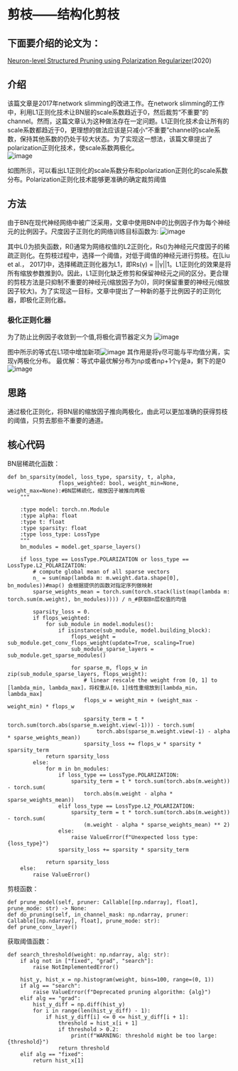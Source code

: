 # 剪枝——结构化剪枝
## 下面要介绍的论文为：
[Neuron-level Structured Pruning using Polarization Regularizer](https://www.researchgate.net/profile/Tao-Zhuang-4/publication/344781579_Neuron-level_Structured_Pruning_using_Polarization_Regularizer/links/5f9bf48c299bf1b53e514c0c/Neuron-level-Structured-Pruning-using-Polarization-Regularizer.pdf)(2020)  
## 介绍
该篇文章是2017年network slimming的改进工作。在network slimming的工作中，利用L1正则化技术让BN层的scale系数趋近于0，然后裁剪“不重要”的channel。然而，这篇文章认为这种做法存在一定问题。L1正则化技术会让所有的scale系数都趋近于0，更理想的做法应该是只减小“不重要”channel的scale系数，保持其他系数的仍处于较大状态。为了实现这一想法，该篇文章提出了polarization正则化技术，使scale系数两极化。  
![image](https://user-images.githubusercontent.com/80331072/116501567-af7a4300-a8e3-11eb-80d6-0e95041e9d7c.png)

如图所示，可以看出L1正则化的scale系数分布和polarization正则化的scale系数分布。Polarization正则化技术能够更准确的确定裁剪阈值  
## 方法
由于BN在现代神经网络中被广泛采用，文章中使用BN中的比例因子作为每个神经元的比例因子。尺度因子正则化的网络训练目标函数为:
![image](https://user-images.githubusercontent.com/80331072/116501782-4c3ce080-a8e4-11eb-9c92-7f3d4f47858b.png)

其中L()为损失函数，R()通常为网络权值的L2正则化，Rs()为神经元尺度因子的稀疏正则化。在剪枝过程中，选择一个阈值，对低于阈值的神经元进行剪枝。在[Liu et al.， 2017]中，选择稀疏正则化器为L1，即Rs(γ) = ||γ||1。L1正则化的效果是将所有缩放参数推到0。因此，L1正则化缺乏修剪和保留神经元之间的区分。更合理的剪枝方法是只抑制不重要的神经元(缩放因子为0)，同时保留重要的神经元(缩放因子较大)。为了实现这一目标，文章中提出了一种新的基于比例因子的正则化器，即极化正则化器。

### 极化正则化器
为了防止比例因子收敛到一个值,将极化调节器定义为
![image](https://user-images.githubusercontent.com/80331072/116520774-bd40c000-a905-11eb-9c8b-be37f13acc8a.png)

图中所示的等式在L1项中增加新项![image](https://user-images.githubusercontent.com/80331072/116519119-a9945a00-a903-11eb-8e8f-3b8808ba70fb.png)
其作用是将γ尽可能与平均值分离，实现γ两极化分布。
最优解：等式中最优解分布为nρ或者nρ+1个γ是a，剩下的是0
![image](https://user-images.githubusercontent.com/80331072/116521258-553ea980-a906-11eb-829a-1726a66485c3.png)

## 思路
通过极化正则化，将BN层的缩放因子推向两极化，由此可以更加准确的获得剪枝的阈值，只剪去那些不重要的通道。

## 核心代码
BN层稀疏化函数：
```
def bn_sparsity(model, loss_type, sparsity, t, alpha,
                flops_weighted: bool, weight_min=None, weight_max=None):#BN层稀疏化，缩放因子被推向两极
    """

    :type model: torch.nn.Module
    :type alpha: float
    :type t: float
    :type sparsity: float
    :type loss_type: LossType
    """
    bn_modules = model.get_sparse_layers()

    if loss_type == LossType.POLARIZATION or loss_type == LossType.L2_POLARIZATION:
        # compute global mean of all sparse vectors
        n_ = sum(map(lambda m: m.weight.data.shape[0], bn_modules))#map() 会根据提供的函数对指定序列做映射
        sparse_weights_mean = torch.sum(torch.stack(list(map(lambda m: torch.sum(m.weight), bn_modules)))) / n_#获取Bn层权值的均值

        sparsity_loss = 0.
        if flops_weighted:
            for sub_module in model.modules():
                if isinstance(sub_module, model.building_block):
                    flops_weight = sub_module.get_conv_flops_weight(update=True, scaling=True)
                    sub_module_sparse_layers = sub_module.get_sparse_modules()

                    for sparse_m, flops_w in zip(sub_module_sparse_layers, flops_weight):
                        # linear rescale the weight from [0, 1] to [lambda_min, lambda_max]，将权重从[0，1]线性重缩放到[lambda_min，lambda_max]
                        flops_w = weight_min + (weight_max - weight_min) * flops_w

                        sparsity_term = t * torch.sum(torch.abs(sparse_m.weight.view(-1))) - torch.sum(
                            torch.abs(sparse_m.weight.view(-1) - alpha * sparse_weights_mean))
                        sparsity_loss += flops_w * sparsity * sparsity_term
            return sparsity_loss
        else:
            for m in bn_modules:
                if loss_type == LossType.POLARIZATION:
                    sparsity_term = t * torch.sum(torch.abs(m.weight)) - torch.sum(
                        torch.abs(m.weight - alpha * sparse_weights_mean))
                elif loss_type == LossType.L2_POLARIZATION:
                    sparsity_term = t * torch.sum(torch.abs(m.weight)) - torch.sum(
                        (m.weight - alpha * sparse_weights_mean) ** 2)
                else:
                    raise ValueError(f"Unexpected loss type: {loss_type}")
                sparsity_loss += sparsity * sparsity_term

            return sparsity_loss
    else:
        raise ValueError()
```
剪枝函数：
```
def prune_model(self, pruner: Callable[[np.ndarray], float], prune_mode: str) -> None:
def do_pruning(self, in_channel_mask: np.ndarray, pruner: Callable[[np.ndarray], float], prune_mode: str):
def prune_conv_layer()
```
获取阈值函数：
```
def search_threshold(weight: np.ndarray, alg: str):
    if alg not in ["fixed", "grad", "search"]:
        raise NotImplementedError()

    hist_y, hist_x = np.histogram(weight, bins=100, range=(0, 1))
    if alg == "search":
        raise ValueError(f"Deprecated pruning algorithm: {alg}")
    elif alg == "grad":
        hist_y_diff = np.diff(hist_y)
        for i in range(len(hist_y_diff) - 1):
            if hist_y_diff[i] <= 0 <= hist_y_diff[i + 1]:
                threshold = hist_x[i + 1]
                if threshold > 0.2:
                    print(f"WARNING: threshold might be too large: {threshold}")
                return threshold
    elif alg == "fixed":
        return hist_x[1]
```
